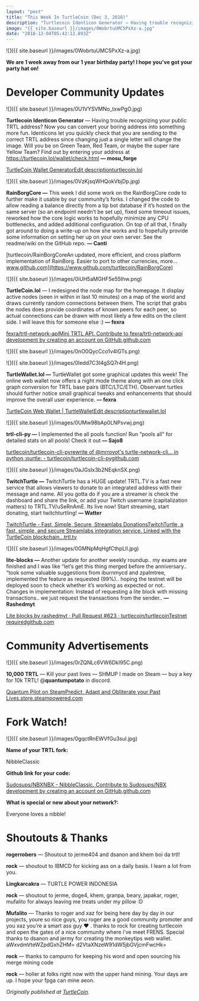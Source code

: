 ```yaml
---
layout: "post"
title: "This Week In TurtleCoin (Dec 3, 2018)"
description: "Turtlecoin Identicon Generator — Having trouble recognizing your public TRTL address? Now you can convert your boring address into something more fun. Identicons let you quickly check that you are…"
image: "{{ site.baseurl }}/images/0WobrtuUMC5PxXz-a.jpg"
date: "2018-12-04T05:42:12.893Z"
---
```


![]({{ site.baseurl }}/images/0WobrtuUMC5PxXz-a.jpg)

**We are 1 week away from our 1 year birthday party! I hope you’ve got your party hat on!**

# Developer Community Updates

![]({{ site.baseurl }}/images/0U1VYSVMNo_txwPgO.jpg)

**Turtlecoin Identicon Generator** — Having trouble recognizing your public TRTL address? Now you can convert your boring address into something more fun. Identicons let you quickly check that you are sending to the correct TRTL address since changing just a single letter will change the image. Will you be on Green Team, Red Team, or maybe the super rare Yellow Team? Find out by entering your address at <https://turtlecoin.lol/wallet/check.html> **— mosu_forge**

[TurtleCoin Wallet GeneratorEdit descriptionturtlecoin.lol](https://turtlecoin.lol/wallet/)

![]({{ site.baseurl }}/images/0VzKjsqWHQokVbjDp.jpg)

**RainBorgCore —** This week I did some work on the RainBorgCore code to further make it usable by our community’s forks. I changed the code to allow reading a balance directly from a tip bot database if it’s hosted on the same server (so an endpoint needn’t be set up), fixed some timeout issues, reworked how the core logic works to hopefully minimize any CPU bottlenecks, and added additional configuration. On top of all that, I finally got around to doing a write-up on how she works and to hopefully provide some information on setting her up on your own server. See the readme/wiki on the GitHub repo. **— Canti**

[turtlecoin/RainBorgCoreAn updated, more efficient, and cross platform implementation of RainBorg. Easier to port to other currencies, more…www.github.com](https://www.github.com/turtlecoin/RainBorgCore)

![]({{ site.baseurl }}/images/0iUH5aMGHF5e55Ihw.png)

**TurtleCoin.lol** — I redesigned the node map for the homepage. It display active nodes (seen in within in last 10 minutes) on a map of the world and draws currently random connections between them. The script that grabs the nodes does provide coordinates of known peers for each peer, so actual connections can be drawn with most likely a few edits on the client side. I will leave this for someone else :) **— fexra**

[fexra/trtl-network-apiMini TRTL API. Contribute to fexra/trtl-network-api development by creating an account on GitHub.github.com](https://github.com/fexra/trtl-network-api)

![]({{ site.baseurl }}/images/0nO0QycCco1v4IGTs.png)

![]({{ site.baseurl }}/images/0Iedd7C3I4gSQ7r4H.png)

**TurtleWallet.lol —** TurtleWallet got some graphical updates this week! The online web wallet now offers a night mode theme along with an one click graph conversion for TRTL base pairs (BTC/LTC/ETH). Observant turtles should further notice small graphical tweaks and enhancements that should improve the overall user experience. **— fexra**

[TurtleCoin Web Wallet | TurtleWalletEdit descriptionturtlewallet.lol](https://turtlewallet.lol/)

![]({{ site.baseurl }}/images/0UMw98bAp0LNPsvwj.png)

**trtl-cli-py —** I implemented the all pools function! Run “pools all” for detailed stats on all pools! Check it out **— Sajo8**

[turtlecoin/turtlecoin-cli-pyrewrite of @mrrovot's turtle-network-cli... in python :purtle: - turtlecoin/turtlecoin-cli-pygithub.com](https://github.com/turtlecoin/trtl-cli-py)

![]({{ site.baseurl }}/images/0aJGsIx3b2NEqknSX.png)

**TwitchTurtle —** TwitchTurtle has a HUGE update! TRTL.TV is a fast new service that allows viewers to donate to an integrated address with their message and name. All you gotta do if you are a streamer is check the dashboard and share the link, or add your Twitch username (capitalization matters) to TRTL.TV/uSeRnAmE. Its live now! Start streaming, start donating, start twitchturtling! **— Watter**

[TwitchTurtle - Fast, Simple, Secure, Streamlabs DonationsTwitchTurtle, a fast, simple, and secure Streamlabs integration service. Linked with the TurtleCoin blockchain…trtl.tv](https://trtl.tv/)

![]({{ site.baseurl }}/images/0GMNpMqHgfCthpLIl.jpg)

**lite-blocks —** Another update for another weekly roundup.. my exams are finished and I was like “let’s get this thing merged before the anniversary.. “took some valuable suggestions from iburnmycd and zpalmtree, implemented the feature as requested (99%).. hoping the testnet will be deployed soon to check whether it’s working as expected or not..  
Changes in implementation: Instead of requesting a lite block with missing transactions.. we just request the transactions from the sender.. **— Rashedmyt**

[Lite blocks by rashedmyt · Pull Request #623 · turtlecoin/turtlecoinTestnet requiredgithub.com](https://github.com/turtlecoin/turtlecoin/pull/623)

# Community Advertisements

![]({{ site.baseurl }}/images/0rZQNLc6VW6DkI95C.png)

**10,000 TRTL** — Kill your past lives — SHMUP I made on Steam — buy a key for 10k TRTL! @**quantumpotato** in discord.

[Quantum Pilot on SteamPredict, Adapt and Obliterate your Past Lives.store.steampowered.com](http://store.steampowered.com/app/652000/Quantum_Pilot/)

# Fork Watch!

![]({{ site.baseurl }}/images/0gqctRnEWVfGu3sul.jpg)

**Name of your TRTL fork:**

NibbleClassic

**Github link for your code:**

[Sudosups/NBXNBX - NibbleClassic. Contribute to Sudosups/NBX development by creating an account on GitHub.github.com](https://github.com/Sudosups/NBX/releases)

**What is special or new about your network?:**

Everyone loves a nibble!

# Shoutouts & Thanks

**rogerrobers** — Shoutout to jerme404 and dsanon and khem boi da trtl!

**rock** — shoutout to IBMCD for kicking ass on a daily basis. I learn a lot from you.

**Lingkarcakra** — TURTLE POWER INDONESIA

**rock** — shoutout to jerme, doge4, khem, granpa, beary, japakar, roger, mufalito for always leaving me treats under my pillow :D

**Mufalito** — Thanks to roger and xaz for being here day by day in our projects, youre so nice guys, you roger are a good community promoter and you xaz you’re a smart ass guy ❤ . thanks to rock for creating turtlecoin and open the gates of a nice community where i’ve meet FRENS. Special thanks to dsanon and jermy for creating the monkeytips web wallet. aWxvdmVteWZpdGxhZHM= d2VtaXNzeW91dW5jbGVjcmFwcHk=

**rock** — thanks to campurro for keeping his word and open sourcing his merge mining code

**rock** — holler at folks right now with the upper hand mining. Your days are up. I hope your fpga can mine aeon.

_Originally published at_ [_TurtleCoin_](http://blog.turtlecoin.lol/archives/this-week-in-turtlecoin-dec-3-2018/)_._
